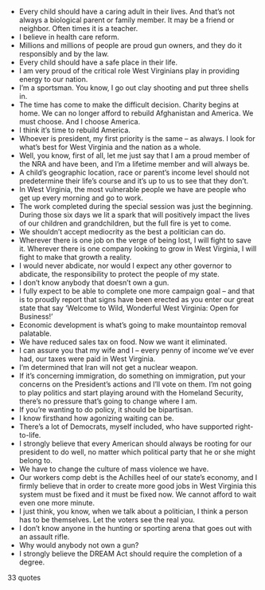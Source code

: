  - Every child should have a caring adult in their lives. And that’s not always a biological parent or family member. It may be a friend or neighbor. Often times it is a teacher.
 - I believe in health care reform.
 - Millions and millions of people are proud gun owners, and they do it responsibly and by the law.
 - Every child should have a safe place in their life.
 - I am very proud of the critical role West Virginians play in providing energy to our nation.
 - I’m a sportsman. You know, I go out clay shooting and put three shells in.
 - The time has come to make the difficult decision. Charity begins at home. We can no longer afford to rebuild Afghanistan and America. We must choose. And I choose America.
 - I think it’s time to rebuild America.
 - Whoever is president, my first priority is the same – as always. I look for what’s best for West Virginia and the nation as a whole.
 - Well, you know, first of all, let me just say that I am a proud member of the NRA and have been, and I’m a lifetime member and will always be.
 - A child’s geographic location, race or parent’s income level should not predetermine their life’s course and it’s up to us to see that they don’t.
 - In West Virginia, the most vulnerable people we have are people who get up every morning and go to work.
 - The work completed during the special session was just the beginning. During those six days we lit a spark that will positively impact the lives of our children and grandchildren, but the full fire is yet to come.
 - We shouldn’t accept mediocrity as the best a politician can do.
 - Wherever there is one job on the verge of being lost, I will fight to save it. Wherever there is one company looking to grow in West Virginia, I will fight to make that growth a reality.
 - I would never abdicate, nor would I expect any other governor to abdicate, the responsibility to protect the people of my state.
 - I don’t know anybody that doesn’t own a gun.
 - I fully expect to be able to complete one more campaign goal – and that is to proudly report that signs have been erected as you enter our great state that say ‘Welcome to Wild, Wonderful West Virginia: Open for Business!’
 - Economic development is what’s going to make mountaintop removal palatable.
 - We have reduced sales tax on food. Now we want it eliminated.
 - I can assure you that my wife and I – every penny of income we’ve ever had, our taxes were paid in West Virginia.
 - I’m determined that Iran will not get a nuclear weapon.
 - If it’s concerning immigration, do something on immigration, put your concerns on the President’s actions and I’ll vote on them. I’m not going to play politics and start playing around with the Homeland Security, there’s no pressure that’s going to change where I am.
 - If you’re wanting to do policy, it should be bipartisan.
 - I know firsthand how agonizing waiting can be.
 - There’s a lot of Democrats, myself included, who have supported right-to-life.
 - I strongly believe that every American should always be rooting for our president to do well, no matter which political party that he or she might belong to.
 - We have to change the culture of mass violence we have.
 - Our workers comp debt is the Achilles heel of our state’s economy, and I firmly believe that in order to create more good jobs in West Virginia this system must be fixed and it must be fixed now. We cannot afford to wait even one more minute.
 - I just think, you know, when we talk about a politician, I think a person has to be themselves. Let the voters see the real you.
 - I don’t know anyone in the hunting or sporting arena that goes out with an assault rifle.
 - Why would anybody not own a gun?
 - I strongly believe the DREAM Act should require the completion of a degree.

33 quotes